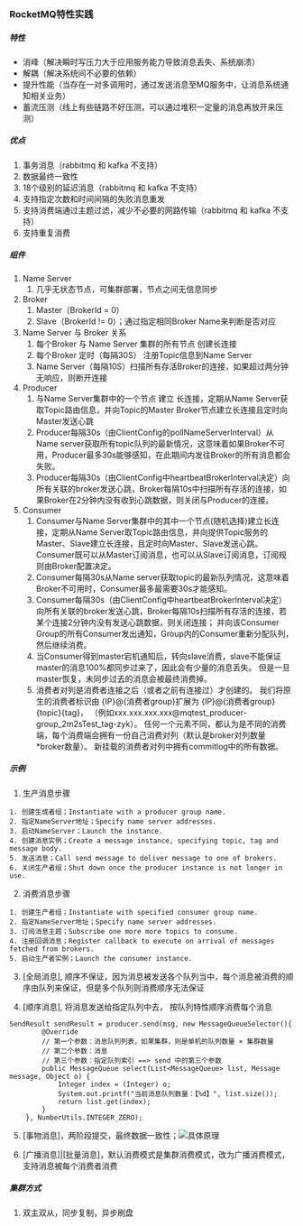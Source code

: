 ### RocketMQ特性实践

##### 特性
* 消峰（解决瞬时写压力大于应用服务能力导致消息丢失、系统崩溃）
* 解耦（解决系统间不必要的依赖）
* 提升性能（当存在一对多调用时，通过发送消息至MQ服务中，让消息系统通知相关业务）
* 蓄流压测（线上有些链路不好压测，可以通过堆积一定量的消息再放开来压测）

##### 优点
1. 事务消息（rabbitmq 和 kafka 不支持）
2. 数据最终一致性
3. 18个级别的延迟消息（rabbitmq 和 kafka 不支持）
4. 支持指定次数和时间间隔的失败消息重发
5. 支持消费端通过主题过滤，减少不必要的网路传输（rabbitmq 和 kafka 不支持）
6. 支持重复消费

##### 组件
1. Name Server
    1. 几乎无状态节点，可集群部署，节点之间无信息同步
2. Broker
    1. Master（BrokerId = 0）
    2. Slave（BrokerId != 0）；通过指定相同Broker Name来判断是否对应
3. Name Server 与 Broker 关系
    1. 每个Broker 与 Name Server 集群的所有节点 创建长连接
    2. 每个Broker 定时（每隔30S） 注册Topic信息到Name Server
    3. Name Server（每隔10S）扫描所有存活Broker的连接，如果超过两分钟无响应，则断开连接
4. Producer
    1. 与Name Server集群中的一个节点 建立 长连接，定期从Name Server获取Topic路由信息，并向Topic的Master Broker节点建立长连接且定时向Master发送心跳
    2. Producer每隔30s（由ClientConfig的pollNameServerInterval）从Name server获取所有topic队列的最新情况，这意味着如果Broker不可用，Producer最多30s能够感知，在此期间内发往Broker的所有消息都会失败。
    3. Producer每隔30s（由ClientConfig中heartbeatBrokerInterval决定）向所有关联的broker发送心跳，Broker每隔10s中扫描所有存活的连接，如果Broker在2分钟内没有收到心跳数据，则关闭与Producer的连接。
5. Consumer
    1. Consumer与Name Server集群中的其中一个节点(随机选择)建立长连接，定期从Name Server取Topic路由信息，并向提供Topic服务的Master、Slave建立长连接，且定时向Master、Slave发送心跳。
        Consumer既可以从Master订阅消息，也可以从Slave订阅消息，订阅规则由Broker配置决定。
    2. Consumer每隔30s从Name server获取topic的最新队列情况，这意味着Broker不可用时，Consumer最多最需要30s才能感知。
    3. Consumer每隔30s（由ClientConfig中heartbeatBrokerInterval决定）向所有关联的broker发送心跳，Broker每隔10s扫描所有存活的连接，若某个连接2分钟内没有发送心跳数据，则关闭连接；
        并向该Consumer Group的所有Consumer发出通知，Group内的Consumer重新分配队列，然后继续消费。
    4. 当Consumer得到master宕机通知后，转向slave消费，slave不能保证master的消息100%都同步过来了，因此会有少量的消息丢失。
        但是一旦master恢复，未同步过去的消息会被最终消费掉。
    5. 消费者对列是消费者连接之后（或者之前有连接过）才创建的。
        我们将原生的消费者标识由 {IP}@{消费者group}扩展为 {IP}@{消费者group}{topic}{tag}，
        （例如xxx.xxx.xxx.xxx@mqtest_producer-group_2m2sTest_tag-zyk）。
        任何一个元素不同，都认为是不同的消费端，每个消费端会拥有一份自己消费对列（默认是broker对列数量*broker数量）。
        新挂载的消费者对列中拥有commitlog中的所有数据。

##### 示例
1. 生产消息步骤
````
1. 创建生成者组；Instantiate with a producer group name.
2. 指定NameServer地址；Specify name server addresses.
3. 启动NameServer；Launch the instance.
4. 创建消息实例；Create a message instance, specifying topic, tag and message body.
5. 发送消息；Call send message to deliver message to one of brokers.
6. 关闭生产者组；Shut down once the producer instance is not longer in use.
````
2. 消费消息步骤
````
1. 创建生产者组；Instantiate with specified consumer group name.
2. 指定NameServer地址；Specify name server addresses.
3. 订阅消息主题；Subscribe one more more topics to consume.
4. 注册回调消息；Register callback to execute on arrival of messages fetched from brokers.
5. 启动生产者实例；Launch the consumer instance.
````

3. [全局消息], 顺序不保证，因为消息被发送各个队列当中，每个消息被消费的顺序由队列来保证，但是多个队列则消费顺序无法保证

4. [顺序消息], 将消息发送给指定队列中去， 按队列特性顺序消费每个消息
````
SendResult sendResult = producer.send(msg, new MessageQueueSelector(){
        @Override
        // 第一个参数：消息队列列表，如果集群，则是单机的队列数量 × 集群数量
        // 第二个参数：消息
        // 第三个参数：指定队列索引 ==> send 中的第三个参数
        public MessageQueue select(List<MessageQueue> list, Message message, Object o) {
            Integer index = (Integer) o;
            System.out.printf("当前消息队列数量：【%d】", list.size());
            return list.get(index);
        }
    }, NumberUtils.INTEGER_ZERO);
````

5. [事物消息]，两阶段提交，最终数据一致性；![具体原理](https://img-blog.csdnimg.cn/20190510231845733.png)

6. [广播消息]|[批量消息]，默认消费模式是集群消费模式，改为广播消费模式，支持消息被每个消费者消费

##### 集群方式
1. 双主双从，同步复制，异步刷盘